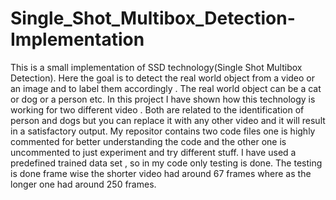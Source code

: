 # Single_Shot_Multibox_Detection-Implementation

This is a small implementation of SSD technology(Single Shot Multibox Detection). 
Here the goal is to detect the real world object from a video or an image and to label them accordingly .
The real world object can be a cat or dog or a person etc.
In this project I have shown how this technology is working for two different video .
Both are related to the identification of person and dogs but you can replace it with any other video and it will result in a satisfactory output.
My repositor contains two code files one is highly commented for better understanding the code and the other one is uncommented to just experiment and try different stuff.
I have used a predefined trained data set , so in my code only testing is done.
The testing is done frame wise the shorter video had around 67 frames where as the longer one had around 250 frames.
